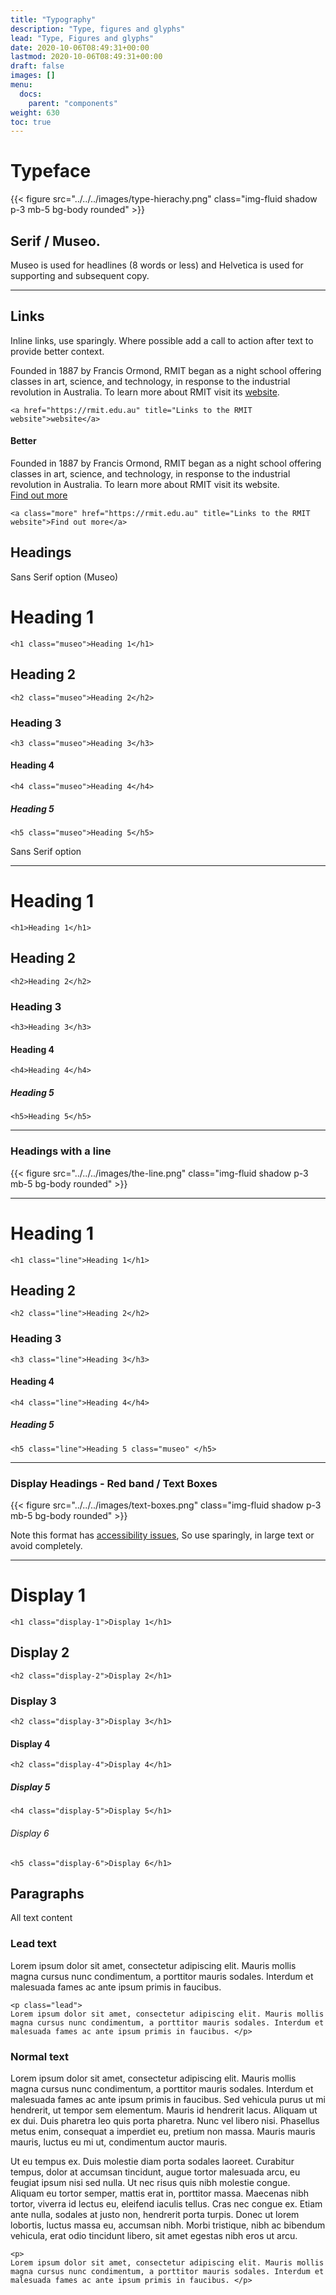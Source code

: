 ```yaml
---
title: "Typography"
description: "Type, figures and glyphs"
lead: "Type, Figures and glyphs"
date: 2020-10-06T08:49:31+00:00
lastmod: 2020-10-06T08:49:31+00:00
draft: false
images: []
menu:
  docs:
    parent: "components"
weight: 630
toc: true
---
```




# Typeface
{{< figure src="../../../images/type-hierachy.png" class="img-fluid shadow p-3 mb-5 bg-body rounded" >}}
<h2>Serif / Museo. </h2>
<p>Museo is used for headlines (8 words or less) and Helvetica is used for supporting and subsequent copy.</p>
<hr>


## Links 

Inline links, use sparingly. Where possible add a call to action after text to provide better context.

Founded in 1887 by Francis Ormond, RMIT began as a night school offering classes in art, science, and technology, in response to the industrial revolution in Australia. To learn more about RMIT visit its <a href="https://rmit.edu.au" title="Links to the RMIT website">website</a>.
<div class="highlight"><pre class="chroma"><code class="language-html" data-lang="html"><span class="p">&lt;a href=&quot;https://rmit.edu.au&quot; title=&quot;Links to the RMIT website&quot;&gt;website&lt;/a&gt;</span></code></pre></div>

<h4>Better</h4>
Founded in 1887 by Francis Ormond, RMIT began as a night school offering classes in art, science, and technology, in response to the industrial revolution in Australia. To learn more about RMIT visit its website.
<br>
<a class="more" href="https://rmit.edu.au" title="Links to the RMIT website">Find out more</a>

<div class="highlight"><pre class="chroma"><code class="language-html" data-lang="html"><span class="p">&lt;a class=&quot;more&quot; href=&quot;https://rmit.edu.au&quot; title=&quot;Links to the RMIT website&quot;&gt;Find out more&lt;/a&gt;
</span></code></pre></div>



## Headings

<p>Sans Serif option (Museo)</p>
<h1 class="museo">Heading 1</h1>
<div class="highlight"><pre class="chroma"><code class="language-html" data-lang="html"><span class="p">&lt;h1 class=&quot;museo&quot;&gt;Heading 1&lt;/h1&gt;</span></code></pre></div>

<h2 class="museo">Heading 2</h2>
<div class="highlight"><pre class="chroma"><code class="language-html" data-lang="html"><span class="p">&lt;h2 class=&quot;museo&quot;&gt;Heading 2&lt;/h2&gt;</span></code></pre></div>
<h3 class="museo">Heading 3</h3>
<div class="highlight"><pre class="chroma"><code class="language-html" data-lang="html"><span class="p">&lt;h3 class=&quot;museo&quot;&gt;Heading 3&lt;/h3&gt;</span></code></pre></div>
<h4 class="museo">Heading 4</h4>
<div class="highlight"><pre class="chroma"><code class="language-html" data-lang="html"><span class="p">&lt;h4 class=&quot;museo&quot;&gt;Heading 4&lt;/h4&gt;</span></code></pre></div>
<h5 class="museo">Heading 5</h5>
<div class="highlight"><pre class="chroma"><code class="language-html" data-lang="html"><span class="p">&lt;h5 class=&quot;museo&quot;&gt;Heading 5&lt;/h5&gt;</span></code></pre></div>

<p>Sans Serif option</p>
<hr>
<h1>Heading 1</h1>
<div class="highlight"><pre class="chroma"><code class="language-html" data-lang="html"><span class="p">&lt;h1&gt;Heading 1&lt;/h1&gt;</span></code></pre></div>
<h2>Heading 2</h2>
<div class="highlight"><pre class="chroma"><code class="language-html" data-lang="html"><span class="p">&lt;h2&gt;Heading 2&lt;/h2&gt;</span></code></pre></div>

<h3>Heading 3</h3>
<div class="highlight"><pre class="chroma"><code class="language-html" data-lang="html"><span class="p">&lt;h3&gt;Heading 3&lt;/h3&gt;</span></code></pre></div>

<h4>Heading 4</h4>
<div class="highlight"><pre class="chroma"><code class="language-html" data-lang="html"><span class="p">&lt;h4&gt;Heading 4&lt;/h4&gt;</span></code></pre></div>

<h5>Heading 5</h5>
<div class="highlight"><pre class="chroma"><code class="language-html" data-lang="html"><span class="p">&lt;h5&gt;Heading 5&lt;/h5&gt;</span></code></pre></div>
<hr> 

### Headings with a line

{{< figure src="../../../images/the-line.png" class="img-fluid shadow p-3 mb-5 bg-body rounded" >}}
<hr>
<h1 class="line">Heading 1</h1>
<div class="highlight"><pre class="chroma"><code class="language-html" data-lang="html"><span class="p">&lt;h1 class=&quot;line&quot;&gt;Heading 1&lt;/h1&gt;</span></code></pre></div>
<h2 class="line">Heading 2</h2>
<div class="highlight"><pre class="chroma"><code class="language-html" data-lang="html"><span class="p">&lt;h2 class=&quot;line&quot;&gt;Heading 2&lt;/h2&gt;</span></code></pre></div>

<h3 class="line">Heading 3</h3>
<div class="highlight"><pre class="chroma"><code class="language-html" data-lang="html"><span class="p">&lt;h3 class=&quot;line&quot;&gt;Heading 3&lt;/h3&gt;</span></code></pre></div>

<h4 class="line">Heading 4</h4>
<div class="highlight"><pre class="chroma"><code class="language-html" data-lang="html"><span class="p">&lt;h4 class=&quot;line&quot;&gt;Heading 4&lt;/h4&gt;</span></code></pre></div>

<h5 class="line">Heading 5</h5>
<div class="highlight"><pre class="chroma"><code class="language-html" data-lang="html"><span class="p">&lt;h5 class=&quot;line&quot;&gt;Heading 5 class=&quot;museo&quot; &lt;/h5&gt;</span></code></pre></div>


<hr>

### Display Headings - Red band / Text Boxes
{{< figure src="../../../images/text-boxes.png" class="img-fluid shadow p-3 mb-5 bg-body rounded" >}}
<p>Note this format has <a href="https://webaim.org/resources/contrastchecker/?fcolor=E61E2A&bcolor=000054">accessibility issues</a>, So use sparingly, in large text or avoid completely.</p>
<hr>
<h1 class="display-1">Display 1</h1>
<div class="highlight"><pre class="chroma"><code class="language-html" data-lang="html"><span class="p">&lt;h1 class=&quot;display-1&quot;&gt;Display 1&lt;/h1&gt;</span></code></pre></div>
<h2 class="display-2">Display 2</h2>
<div class="highlight"><pre class="chroma"><code class="language-html" data-lang="html"><span class="p">&lt;h2 class=&quot;display-2&quot;&gt;Display 2&lt;/h1&gt;</span></code></pre></div>
<h3 class="display-3">Display 3</h3>
<div class="highlight"><pre class="chroma"><code class="language-html" data-lang="html"><span class="p">&lt;h2 class=&quot;display-3&quot;&gt;Display 3&lt;/h1&gt;</span></code></pre></div>
<h4 class="display-4">Display 4</h4>
<div class="highlight"><pre class="chroma"><code class="language-html" data-lang="html"><span class="p">&lt;h2 class=&quot;display-4&quot;&gt;Display 4&lt;/h1&gt;</span></code></pre></div>
<h5 class="display-5">Display 5</h5>
<div class="highlight"><pre class="chroma"><code class="language-html" data-lang="html"><span class="p">&lt;h4 class=&quot;display-5&quot;&gt;Display 5&lt;/h1&gt;</span></code></pre></div>
<h6 class="display-6">Display 6</h6>
<div class="highlight"><pre class="chroma"><code class="language-html" data-lang="html"><span class="p">&lt;h5 class=&quot;display-6&quot;&gt;Display 6&lt;/h1&gt;</span></code></pre></div>


## Paragraphs

<p>All text content</p>
<h3>Lead text</h3>
<p class="lead">
Lorem ipsum dolor sit amet, consectetur adipiscing elit. Mauris mollis magna cursus nunc condimentum, a porttitor mauris sodales. Interdum et malesuada fames ac ante ipsum primis in faucibus. </p>
<div class="highlight"><pre class="chroma"><code class="language-html" data-lang="html"><span class="p">&lt;p class=&quot;lead&quot;&gt;
Lorem ipsum dolor sit amet, consectetur adipiscing elit. Mauris mollis magna cursus nunc condimentum, a porttitor mauris sodales. Interdum et malesuada fames ac ante ipsum primis in faucibus. &lt;/p&gt;</span></code></pre></div>
<h3>Normal text</h3>
<p>
Lorem ipsum dolor sit amet, consectetur adipiscing elit. Mauris mollis magna cursus nunc condimentum, a porttitor mauris sodales. Interdum et malesuada fames ac ante ipsum primis in faucibus. Sed vehicula purus ut mi hendrerit, ut tempor sem elementum. Mauris id hendrerit lacus. Aliquam ut ex dui. Duis pharetra leo quis porta pharetra. Nunc vel libero nisi. Phasellus metus enim, consequat a imperdiet eu, pretium non massa. Mauris mauris mauris, luctus eu mi ut, condimentum auctor mauris.</p>
<p>
Ut eu tempus ex. Duis molestie diam porta sodales laoreet. Curabitur tempus, dolor at accumsan tincidunt, augue tortor malesuada arcu, eu feugiat ipsum nisi sed nulla. Ut nec risus quis nibh molestie congue. Aliquam eu tortor semper, mattis erat in, porttitor massa. Maecenas nibh tortor, viverra id lectus eu, eleifend iaculis tellus. Cras nec congue ex. Etiam ante nulla, sodales at justo non, hendrerit porta turpis. Donec ut lorem lobortis, luctus massa eu, accumsan nibh. Morbi tristique, nibh ac bibendum vehicula, erat odio tincidunt libero, sit amet egestas nibh eros ut arcu.
</p>

<div class="highlight"><pre class="chroma"><code class="language-html" data-lang="html"><span class="p">&lt;p&gt;
Lorem ipsum dolor sit amet, consectetur adipiscing elit. Mauris mollis magna cursus nunc condimentum, a porttitor mauris sodales. Interdum et malesuada fames ac ante ipsum primis in faucibus. &lt;/p&gt;</span></code></pre></div>
